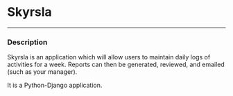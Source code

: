 # Skyrsla

---

### Description

Skyrsla is an application which will allow users to maintain daily logs of activities for a week. Reports can then be generated, reviewed, and emailed (such as your manager).

It is a Python-Django application.

